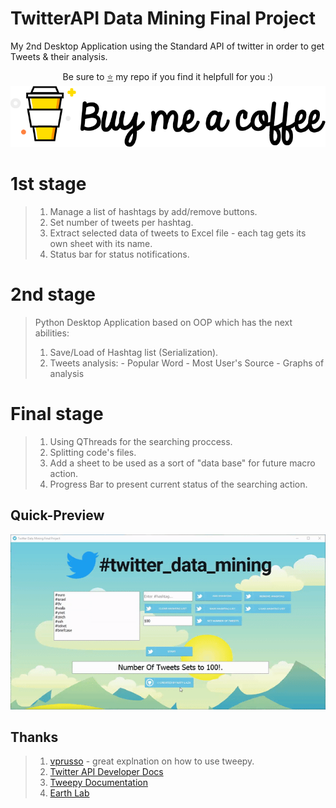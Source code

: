 # TwitterAPI Data Mining Final Project
My 2nd Desktop Application using the Standard API of twitter in order to get Tweets & their analysis.

<p align="center">Be sure to <a href="https://github.com/natylaza89/TwitterAPI_Data_Mining/stargazers><g-emoji class="g-emoji" alias="star" fallback-src="https://assets-cdn.github.com/images/icons/emoji/unicode/2b50.png">⭐️</g-emoji></a> my repo if you find it helpfull for you :) <a href="https://www.paypal.me/NatyLaza"><br><img src="https://github.com/natylaza89/TwiterAPI_Data_Mining/blob/master/coffee.png">
</a></p>

# 1st stage
>1. Manage a list of hashtags by add/remove buttons.
>2. Set number of tweets per hashtag.
>3. Extract selected data of tweets to Excel file - each tag gets its own sheet with its name.
>4. Status bar for status notifications.

# 2nd stage
>Python Desktop Application based on OOP which has the next abilities:
>1. Save/Load of Hashtag list (Serialization).
>2. Tweets analysis:
	- Popular Word
	- Most User's Source
	- Graphs of analysis

# Final stage
>1. Using QThreads for the searching proccess.
>2. Splitting code's files.
>3. Add a sheet to be used as a sort of "data base" for future macro action.
>4. Progress Bar to present current status of the searching action.


## Quick-Preview
<img src="https://github.com/natylaza89/TwiterAPI_Data_Mining/blob/master/twitter.gif">

## Thanks
>1. <a href="https://github.com/vprusso/youtube_tutorials/tree/master/twitter_python">vprusso</a> - great explnation on how to use tweepy.
>2. <a href="https://developer.twitter.com/en/docs">Twitter API Developer Docs</a>
>3. <a href="http://docs.tweepy.org">Tweepy Documentation</a>
>4. <a href="https://www.earthdatascience.org/courses/earth-analytics-python/using-apis-natural-language-processing-twitter/calculate-tweet-word-frequencies-in-python/">Earth Lab</a>
